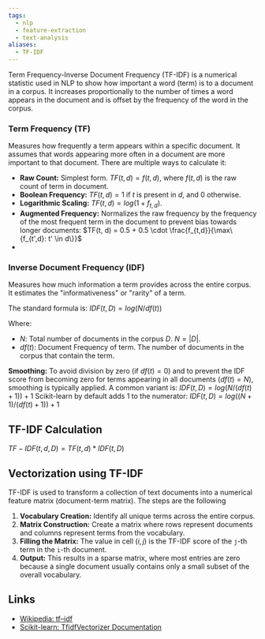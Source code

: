 ```yaml
---
tags:
  - nlp
  - feature-extraction
  - text-analysis
aliases:
  - TF-IDF
---
```

Term Frequency-Inverse Document Frequency (TF-IDF) is a numerical statistic used in NLP to show how important a word (term) is to a document in a corpus. It increases proportionally to the number of times a word appears in the document and is offset by the frequency of the word in the corpus.

### Term Frequency (TF)
Measures how frequently a term appears within a specific document. It assumes that words appearing more often in a document are more important to that document. There are multiple ways to calculate it:

*   **Raw Count:** Simplest form. $TF(t, d) = f(t, d)$, where $f(t, d)$ is the raw count of term in document.
*   **Boolean Frequency:** $TF(t, d) = 1$ if *t* is present in *d*, and $0$ otherwise.
*   **Logarithmic Scaling:** $TF(t, d) = log(1 + f_{t,d})$.
*   **Augmented Frequency:** Normalizes the raw frequency by the frequency of the most frequent term in the document to prevent bias towards longer documents: $TF(t, d) = 0.5 + 0.5 \cdot \frac{f_{t,d}}{\max\{f_{t',d}: t' \in d\}}$
* 
### Inverse Document Frequency (IDF)
Measures how much information a term provides across the entire corpus. It estimates the "informativeness" or "rarity" of a term.

The standard formula is:
$IDF(t, D) = log(N / df(t))$

Where:
*   $N$: Total number of documents in the corpus $D$. $N = |D|$.
*   $df(t)$: Document Frequency of term. The number of documents in the corpus that contain the term.

**Smoothing:** To avoid division by zero (if $df(t) = 0$) and to prevent the IDF score from becoming zero for terms appearing in all documents ($df(t) = N$), smoothing is typically applied. A common variant is:
$IDF(t, D) = log(N / (df(t) + 1)) + 1$
Scikit-learn by default adds 1 to the numerator:
$IDF(t, D) = log((N + 1) / (df(t) + 1)) + 1$

## TF-IDF Calculation
$TF-IDF(t, d, D) = TF(t, d) * IDF(t, D)$
## Vectorization using TF-IDF
TF-IDF is used to transform a collection of text documents into a numerical feature matrix (document-term matrix). The steps are the following
1.  **Vocabulary Creation:** Identify all unique terms across the entire corpus.
2.  **Matrix Construction:** Create a matrix where rows represent documents and columns represent terms from the vocabulary.
3.  **Filling the Matrix:** The value in cell $(i, j)$ is the TF-IDF score of the `j`-th term in the `i`-th document.
4.  **Output:** This results in a sparse matrix, where most entries are zero because a single document usually contains only a small subset of the overall vocabulary.
## Links

*   [Wikipedia: tf–idf](https://en.wikipedia.org/wiki/Tf%E2%80%93idf)
*   [Scikit-learn: TfidfVectorizer Documentation](https://scikit-learn.org/stable/modules/generated/sklearn.feature_extraction.text.TfidfVectorizer.html)
